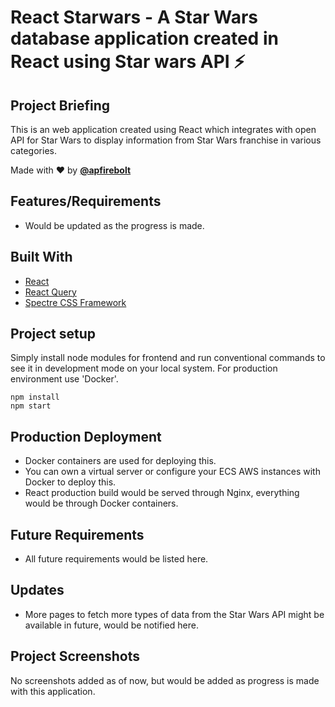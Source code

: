 # React Starwars - A Star Wars database application created in React using Star wars API ⚡️

## Project Briefing

This is an web application created using React which integrates with open API for Star Wars to display information from Star Wars franchise in various categories. 

Made with ❤️ by **[@apfirebolt](https://github.com/Apfirebolt/)**
## Features/Requirements

- Would be updated as the progress is made.

## Built With

* [React](https://reactjs.org/)
* [React Query](https://react-query.tanstack.com/)
* [Spectre CSS Framework](https://picturepan2.github.io/spectre/)

## Project setup

Simply install node modules for frontend and run conventional commands to see it in development mode on your local system. For production 
environment use 'Docker'.

```
npm install
npm start
```

## Production Deployment

- Docker containers are used for deploying this.
- You can own a virtual server or configure your ECS AWS instances with Docker to deploy this.
- React production build would be served through Nginx, everything would be through Docker containers.

## Future Requirements

- All future requirements would be listed here.

## Updates

- More pages to fetch more types of data from the Star Wars API might be available in future, would be notified here.

## Project Screenshots

No screenshots added as of now, but would be added as progress is made with this application.
